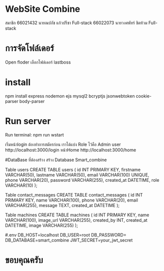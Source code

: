 ﻿# WebSite Combine
สมาชิก
66021432 นายณปภัช แก้วปรีชา Full-stack
66022073 นายวงศพัทร์ ชิตท้วม Full-stack

# การจัดโฟล์เดอร์
Open floder เลือกโฟล์เดอร์ lastboss
# install
npm install express nodemon ejs mysql2 bcryptjs jsonwebtoken cookie-parser body-parser
# Run server
Run terminal: npm run wstart

เริ่มหน้าlogin ต้องทำการสมัครก่อน 
เราได้แบ่ง Role ไว้คือ Admin user
http://localhost:3000/login
หน้าHome
http://localhost:3000/home

#DataBase
ที่ต้องสร้าง
สร้าง Database 
Smart_combine

Table users
CREATE TABLE users (
    id INT PRIMARY KEY,
    firstname VARCHAR(50),
    lastname VARCHAR(50),
    email VARCHAR(100) UNIQUE,
    phone VARCHAR(20),
    password VARCHAR(255),
    created_at DATETIME,
    role VARCHAR(10)
);

Table contact_messages
CREATE TABLE contact_messages (
    id INT PRIMARY KEY,
    name VARCHAR(100),
    phone VARCHAR(20),
    email VARCHAR(255),
    message TEXT,
    created_at DATETIME
);

Table machines
CREATE TABLE machines (
    id INT PRIMARY KEY,
    name VARCHAR(100),
    image_url VARCHAR(255),
    created_by INT,
    created_at DATETIME,
    image VARCHAR(255)
);

#.env
DB_HOST=localhost
DB_USER=root
DB_PASSWORD=
DB_DATABASE=smart_combine
JWT_SECRET=your_jwt_secret


# ขอบคุณครับ
